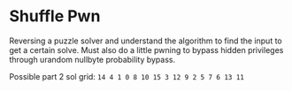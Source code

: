 # Shuffle Pwn

Reversing a puzzle solver and understand the algorithm to find the input to get a certain solve. Must also do a little pwning to bypass hidden privileges through urandom nullbyte probability bypass.


Possible part 2 sol grid:
`
14 4 1 0
8 10 15 3
12 9 2 5
7 6 13 11
`
